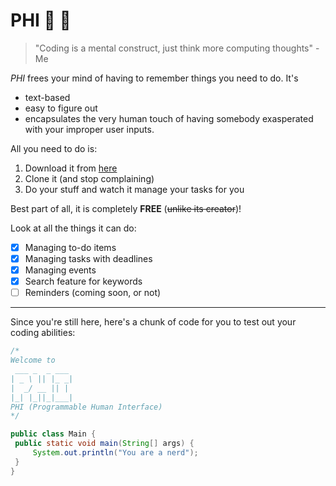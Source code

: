 # PHI :dragon_face: :rowboat:
>"Coding is a mental construct, just think more computing thoughts" - Me


*PHI* frees your mind of having to remember things you need to do. It's
- text-based
- easy to figure out
- encapsulates the very human touch of having somebody exasperated with your improper user inputs.

All you need to do is:
1. Download it from [here](https://github.com/phiphi-tan/ip)
2. Clone it (and stop complaining)
3. Do your stuff and watch it manage your tasks for you

Best part of all, it is completely **FREE** (~~unlike its creator~~)!

Look at all the things it can do:
- [x] Managing to-do items
- [x] Managing tasks with deadlines
- [x] Managing events
- [x] Search feature for keywords
- [ ] Reminders (coming soon, or not)
----
Since you're still here, here's a chunk of code for you to test out your coding abilities:
   ```java
   /*
   Welcome to
    ___ _  _ ___
   | _ \ || |_ _|
   |  _/ __ || | 
   |_| |_||_|___|
   PHI (Programmable Human Interface)
   */
 
public class Main {
    public static void main(String[] args) {
        System.out.println("You are a nerd");
    }  
}
```
